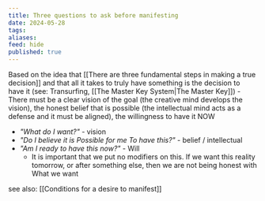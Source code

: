 ```yaml
---
title: Three questions to ask before manifesting
date: 2024-05-28
tags: 
aliases: 
feed: hide
published: true
---
```


Based on the idea that [[There are three fundamental steps in making a true decision]] and that all it takes to truly have something is the decision to have it
(see: Transurfing, [[The Master Key System|The Master Key]]) - There must be a clear vision of the goal (the creative mind develops the vision), the honest belief that is possible (the intellectual mind acts as a defense and it must be aligned), the willingness to have it NOW 

- *"What do I want?"* - vision
- *"Do I believe it is Possible for me To have this?"* - belief / intellectual
- *"Am I ready to have this now?"* - Will
	- It is important that we put no modifiers on this. If we want this reality tomorrow, or after something else, then we are not being honest with What we want

see also: [[Conditions for a desire to manifest]]